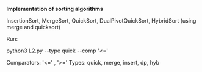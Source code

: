 **Implementation of sorting algorithms**  

InsertionSort, MergeSort, QuickSort, DualPivotQuickSort, HybridSort (using merge and quicksort)

Run:

python3 L2.py --type quick --comp '<='

Comparators: '<=' , '>='
Types: quick, merge, insert, dp, hyb